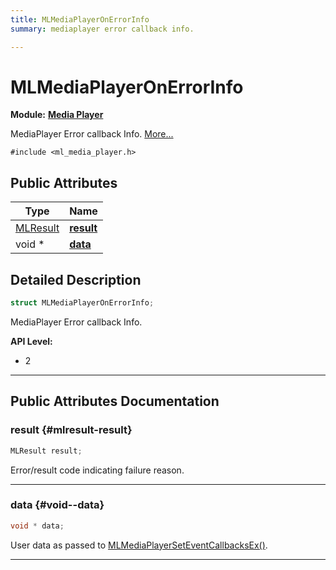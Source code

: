 ```yaml
---
title: MLMediaPlayerOnErrorInfo
summary: mediaplayer error callback info. 

---
```


# MLMediaPlayerOnErrorInfo

**Module:** **[Media Player](/api-ref/api/Modules/group___media_player/group___media_player.md)**



MediaPlayer Error callback Info.  [More...](#detailed-description)


`#include <ml_media_player.h>`

## Public Attributes

| Type           | Name           |
| -------------- | -------------- |
| [MLResult](/api-ref/api/Modules/group___platform/group___platform.md#int32-t-mlresult) | **[result](/api-ref/api/Modules/group___media_player/struct_m_l_media_player_on_error_info.md#mlresult-result)**  |
| void * | **[data](/api-ref/api/Modules/group___media_player/struct_m_l_media_player_on_error_info.md#void--data)**  |

## Detailed Description

```cpp
struct MLMediaPlayerOnErrorInfo;
```

MediaPlayer Error callback Info. 




**API Level:**
  * 2 




-----------
## Public Attributes Documentation

### result {#mlresult-result}

```cpp
MLResult result;
```


Error/result code indicating failure reason. 





-----------

### data {#void--data}

```cpp
void * data;
```


User data as passed to [MLMediaPlayerSetEventCallbacksEx()](/api-ref/api/Modules/group___media_player/group___media_player.md#mlresult-mlmediaplayerseteventcallbacksex). 





-----------

